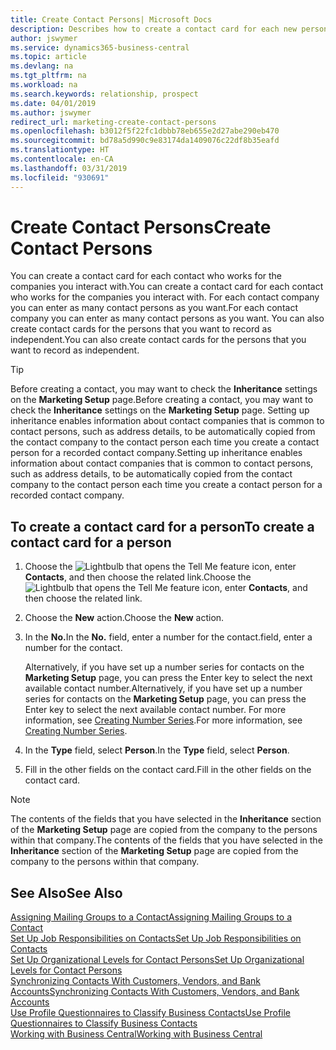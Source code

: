 ```yaml
---
title: Create Contact Persons| Microsoft Docs
description: Describes how to create a contact card for each new person or prospect you interact with or have a business relationship with.
author: jswymer
ms.service: dynamics365-business-central
ms.topic: article
ms.devlang: na
ms.tgt_pltfrm: na
ms.workload: na
ms.search.keywords: relationship, prospect
ms.date: 04/01/2019
ms.author: jswymer
redirect_url: marketing-create-contact-persons
ms.openlocfilehash: b3012f5f22fc1dbbb78eb655e2d27abe290eb470
ms.sourcegitcommit: bd78a5d990c9e83174da1409076c22df8b35eafd
ms.translationtype: HT
ms.contentlocale: en-CA
ms.lasthandoff: 03/31/2019
ms.locfileid: "930691"
---
```

# <a name="create-contact-persons"></a><span data-ttu-id="3cfa8-103">Create Contact Persons</span><span class="sxs-lookup"><span data-stu-id="3cfa8-103">Create Contact Persons</span></span>
<span data-ttu-id="3cfa8-104">You can create a contact card for each contact who works for the companies you interact with.</span><span class="sxs-lookup"><span data-stu-id="3cfa8-104">You can create a contact card for each contact who works for the companies you interact with.</span></span> <span data-ttu-id="3cfa8-105">For each contact company you can enter as many contact persons as you want.</span><span class="sxs-lookup"><span data-stu-id="3cfa8-105">For each contact company you can enter as many contact persons as you want.</span></span> <span data-ttu-id="3cfa8-106">You can also create contact cards for the persons that you want to record as independent.</span><span class="sxs-lookup"><span data-stu-id="3cfa8-106">You can also create contact cards for the persons that you want to record as independent.</span></span>

> [!TIP]  
>   <span data-ttu-id="3cfa8-107">Before creating a contact, you may want to check the **Inheritance** settings on the **Marketing Setup** page.</span><span class="sxs-lookup"><span data-stu-id="3cfa8-107">Before creating a contact, you may want to check the **Inheritance** settings on the **Marketing Setup** page.</span></span> <span data-ttu-id="3cfa8-108">Setting up inheritance enables information about contact companies that is common to contact persons, such as address details, to be automatically copied from the contact company to the contact person each time you create a contact person for a recorded contact company.</span><span class="sxs-lookup"><span data-stu-id="3cfa8-108">Setting up inheritance enables information about contact companies that is common to contact persons, such as address details, to be automatically copied from the contact company to the contact person each time you create a contact person for a recorded contact company.</span></span>

## <a name="to-create-a-contact-card-for-a-person"></a><span data-ttu-id="3cfa8-109">To create a contact card for a person</span><span class="sxs-lookup"><span data-stu-id="3cfa8-109">To create a contact card for a person</span></span>
1. <span data-ttu-id="3cfa8-110">Choose the ![Lightbulb that opens the Tell Me feature](media/ui-search/search_small.png "Tell me what you want to do") icon, enter **Contacts**, and then choose the related link.</span><span class="sxs-lookup"><span data-stu-id="3cfa8-110">Choose the ![Lightbulb that opens the Tell Me feature](media/ui-search/search_small.png "Tell me what you want to do") icon, enter **Contacts**, and then choose the related link.</span></span>
2. <span data-ttu-id="3cfa8-111">Choose the **New** action.</span><span class="sxs-lookup"><span data-stu-id="3cfa8-111">Choose the **New** action.</span></span>
3. <span data-ttu-id="3cfa8-112">In the **No.**</span><span class="sxs-lookup"><span data-stu-id="3cfa8-112">In the **No.**</span></span> <span data-ttu-id="3cfa8-113">field, enter a number for the contact.</span><span class="sxs-lookup"><span data-stu-id="3cfa8-113">field, enter a number for the contact.</span></span>

    <span data-ttu-id="3cfa8-114">Alternatively, if you have set up a number series for contacts on the **Marketing Setup** page, you can press the Enter key to select the next available contact number.</span><span class="sxs-lookup"><span data-stu-id="3cfa8-114">Alternatively, if you have set up a number series for contacts on the **Marketing Setup** page, you can press the Enter key to select the next available contact number.</span></span> <span data-ttu-id="3cfa8-115">For more information, see [Creating Number Series](ui-create-number-series.md).</span><span class="sxs-lookup"><span data-stu-id="3cfa8-115">For more information, see [Creating Number Series](ui-create-number-series.md).</span></span>
4. <span data-ttu-id="3cfa8-116">In the **Type** field, select **Person**.</span><span class="sxs-lookup"><span data-stu-id="3cfa8-116">In the **Type** field, select **Person**.</span></span>
5. <span data-ttu-id="3cfa8-117">Fill in the other fields on the contact card.</span><span class="sxs-lookup"><span data-stu-id="3cfa8-117">Fill in the other fields on the contact card.</span></span>

> [!NOTE]  
>   <span data-ttu-id="3cfa8-118">The contents of the fields that you have selected in the **Inheritance** section of the **Marketing Setup** page are copied from the company to the persons within that company.</span><span class="sxs-lookup"><span data-stu-id="3cfa8-118">The contents of the fields that you have selected in the **Inheritance** section of the **Marketing Setup** page are copied from the company to the persons within that company.</span></span>

## <a name="see-also"></a><span data-ttu-id="3cfa8-119">See Also</span><span class="sxs-lookup"><span data-stu-id="3cfa8-119">See Also</span></span>
[<span data-ttu-id="3cfa8-120">Assigning Mailing Groups to a Contact</span><span class="sxs-lookup"><span data-stu-id="3cfa8-120">Assigning Mailing Groups to a Contact</span></span>](marketing-mailing-groups.md#AssignMailGroupContact)  
[<span data-ttu-id="3cfa8-121">Set Up Job Responsibilities on Contacts</span><span class="sxs-lookup"><span data-stu-id="3cfa8-121">Set Up Job Responsibilities on Contacts</span></span>](marketing-job-responsibilities.md)  
[<span data-ttu-id="3cfa8-122">Set Up Organizational Levels for Contact Persons</span><span class="sxs-lookup"><span data-stu-id="3cfa8-122">Set Up Organizational Levels for Contact Persons</span></span>](marketing-organizational-levels.md)  
[<span data-ttu-id="3cfa8-123">Synchronizing Contacts With Customers, Vendors, and Bank Accounts</span><span class="sxs-lookup"><span data-stu-id="3cfa8-123">Synchronizing Contacts With Customers, Vendors, and Bank Accounts</span></span>](marketing-synchronize-contacts-customers-vendors-bank-accounts.md)  
[<span data-ttu-id="3cfa8-124">Use Profile Questionnaires to Classify Business Contacts</span><span class="sxs-lookup"><span data-stu-id="3cfa8-124">Use Profile Questionnaires to Classify Business Contacts</span></span>](marketing-create-contact-profile-questionnaire.md)  
[<span data-ttu-id="3cfa8-125">Working with Business Central</span><span class="sxs-lookup"><span data-stu-id="3cfa8-125">Working with Business Central</span></span>](ui-work-product.md)  
